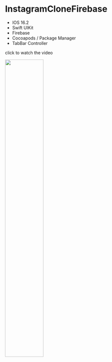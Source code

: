 # InstagramCloneFirebase

- IOS 16.2
- Swift UIKit
- Firebase
- Cocoapods / Package Manager
- TabBar Controller

click to watch the video

[<img src="https://user-images.githubusercontent.com/9095803/234228347-6fc41805-febc-49a9-813a-2bd1ae5a16f0.jpg" width="50%">](https://www.youtube.com/watch?v=x12GMaJM3tY "Instagram Clone")

